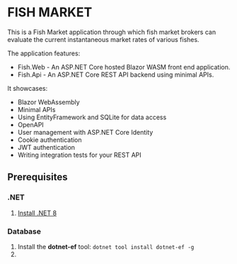 # FISH MARKET

This is a Fish Market application through which fish market brokers can evaluate
the current instantaneous market rates of various fishes. 

The application features:

- Fish.Web - An ASP.NET Core hosted Blazor WASM front end application.
- Fish.Api - An ASP.NET Core REST API backend using minimal APIs.

It showcases:

- Blazor WebAssembly
- Minimal APIs
- Using EntityFramework and SQLite for data access
- OpenAPI
- User management with ASP.NET Core Identity
- Cookie authentication
- JWT authentication
- Writing integration tests for your REST API

## Prerequisites

### .NET

1. [Install .NET 8](https://dotnet.microsoft.com/en-us/download)

### Database

1. Install the **dotnet-ef** tool: `dotnet tool install dotnet-ef -g`
2. 